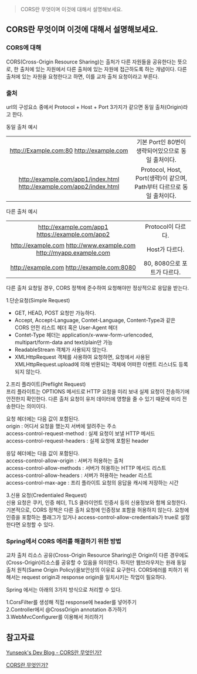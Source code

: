 >CORS란 무엇이며 이것에 대해서 설명해보세요.
## CORS란 무엇이며 이것에 대해서 설명해보세요.
### CORS에 대해
CORS(Cross-Origin Resource Sharing)는 출처가 다른 자원들을 공유한다는 뜻으로, 한 출처에 있는 자원에서 다른 출처에 있는 자원에 접근하도록 하는 개념이다. 다른 출처에 있는 자원을 요청한다고 하면, 이를 교차 출처 요청이라고 부른다.

### 출처 
url의 구성요소 중에서 Protocol + Host + Port 3가지가 같으면 동일 출처(Origin)라고 한다.

동일 출처 예시  

|                                                                        |                                                     |
|:----------------------------------------------------------------------:|:---------------------------------------------------:|
|               http://Example.com:80  http://example.com                |           기본 Port인 80번이 생략되어있으므로 동일 출처이다.           | 
| http://example.com/app1/index.html  http://example.com/app2/index.html | Protocol, Host, Port(생략)이 같으며, Path부터 다르므로 동일 출처이다. |


다른 출처 예시

|                                                                      |                     |
|:--------------------------------------------------------------------:|:-------------------:|
|          http://example.com/app1  https://example.com/app2           |   Protocol이 다르다.    |
| http://example.com  http://www.example.com  http://myapp.example.com |     Host가 다르다.      |
|             http://example.com  http://example.com:8080              | 80, 8080으로 포트가 다르다. |

다른 출처 요청일 경우, CORS 정책에 준수하여 요청해야만 정상적으로 응답을 받는다.

1.단순요청(Simple Request)
- GET, HEAD, POST 요청만 가능하다.
- Accept, Accept-Language, Contet-Language, Content-Type과 같은 CORS 안전 리스트 헤더 혹은 User-Agent 헤더
- Contet-Type 헤더는 application/x-www-form-urlencoded, multipart/form-data and text/plain만 가능
- ReadableStream 객체가 사용되지 않는다.
- XMLHttpRequest 객체를 사용하여 요청하면, 요청에서 사용된 XMLHttpRequest.upload에 의해 반환되는 객체에 어떠한 이벤트 리스너도 등록되지 않는다.

2.프리 플라이트(Preflight Request)  
프리 플라이트는 OPTIONS 메서드로 HTTP 요청을 미리 보내 실제 요청이 전송하기에 안전한지 확인한다. 다른 출처 요청이 유저 데이터에 영향을 줄 수 있기 때문에  미리 전송한다는 의미이다.


요청 헤더에는 다음 값이 포함된다.  
origin : 어디서 요청을 했는지 서버에 알려주는 주소  
access-control-request-method : 실제 요청이 보낼 HTTP 메서드  
access-control-request-headers : 실제 요청에 포함된 header


응답 헤더에는 다음 값이 포함된다.  
access-control-allow-origin : 서버가 허용하는 출처  
access-control-allow-methods : 서버가 허용하는 HTTP 메서드 리스트  
access-control-allow-headers : 서버가 허용하는 header 리스트  
access-control-max-age : 프리 플라이트 요청의 응답을 캐시에 저장하는 시간  

3.신용 요청(Credentialed Request)  
신용 요청은 쿠키, 인증 헤더, TLS 클라이언트 인증서 등의 신용정보와 함께 요청한다. 기본적으로, CORS 정책은 다른 출처 요청에 인증정보 포함을 허용하지 않는다. 요청에 인증을 포함하는 플래그가 있거나 access-control-allow-credentials가 true로 설정 한다면 요청할 수 있다.

### Spring에서 CORS 에러를 해결하기 위한 방법
교차 출처 리소스 공유(Cross-Origin Resource Sharing)은 Origin이 다른 경우에도(Cross-Origin)리소스를 공유할 수 있음을 의미한다. 하지만 웹브라우저는 원래 동일 출처 원칙(Same Origin Policy)을보안상의 이유로 요구한다. CORS에러를 피하기 위해서는 request origin과 response origin을 일치시키는 작업이 필요하다.  

Spring 에서는 아래의 3가지 방식으로 처리할 수 있다.

1.CorsFilter를 생성해 직접 response에 header를 넣어주기  
2.Controller에서 @CrossOrigin annotation 추가하기  
3.WebMvcConfigurer를 이용해서 처리하기

## 참고자료
[Yunseok's Dev Blog - CORS란 무엇인가?](https://hannut91.github.io/blogs/infra/cors)

[CORS란 무엇인가?](https://escapefromcoding.tistory.com/724)